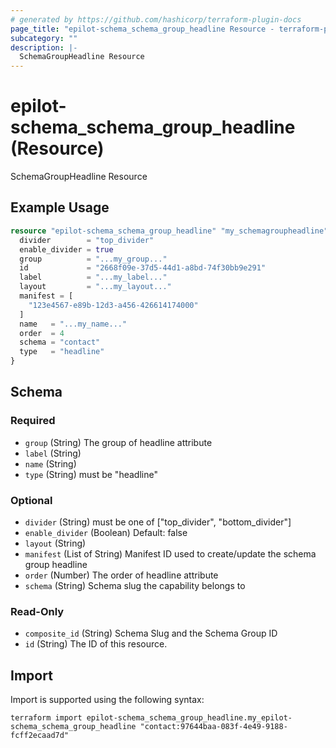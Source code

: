 ```yaml
---
# generated by https://github.com/hashicorp/terraform-plugin-docs
page_title: "epilot-schema_schema_group_headline Resource - terraform-provider-epilot-schema"
subcategory: ""
description: |-
  SchemaGroupHeadline Resource
---
```


# epilot-schema_schema_group_headline (Resource)

SchemaGroupHeadline Resource

## Example Usage

```terraform
resource "epilot-schema_schema_group_headline" "my_schemagroupheadline" {
  divider        = "top_divider"
  enable_divider = true
  group          = "...my_group..."
  id             = "2668f09e-37d5-44d1-a8bd-74f30bb9e291"
  label          = "...my_label..."
  layout         = "...my_layout..."
  manifest = [
    "123e4567-e89b-12d3-a456-426614174000"
  ]
  name   = "...my_name..."
  order  = 4
  schema = "contact"
  type   = "headline"
}
```

<!-- schema generated by tfplugindocs -->
## Schema

### Required

- `group` (String) The group of headline attribute
- `label` (String)
- `name` (String)
- `type` (String) must be "headline"

### Optional

- `divider` (String) must be one of ["top_divider", "bottom_divider"]
- `enable_divider` (Boolean) Default: false
- `layout` (String)
- `manifest` (List of String) Manifest ID used to create/update the schema group headline
- `order` (Number) The order of headline attribute
- `schema` (String) Schema slug the capability belongs to

### Read-Only

- `composite_id` (String) Schema Slug and the Schema Group ID
- `id` (String) The ID of this resource.

## Import

Import is supported using the following syntax:

```shell
terraform import epilot-schema_schema_group_headline.my_epilot-schema_schema_group_headline "contact:97644baa-083f-4e49-9188-fcff2ecaad7d"
```
